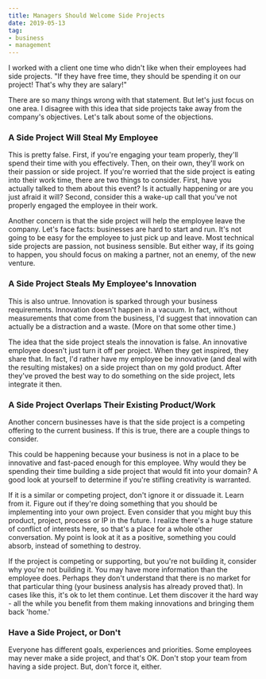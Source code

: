 ```yaml
---
title: Managers Should Welcome Side Projects
date: 2019-05-13
tag:
- business
- management
---
```

I worked with a client one time who didn't like when their employees had side projects.  "If they have free time, they should be spending it on our project! That's why they are salary!"

<!--more-->

There are so many things wrong with that statement.  But let's just focus on one area.  I disagree with this idea that side projects take away from the company's objectives.  Let's talk about some of the objections.

### A Side Project Will Steal My Employee

This is pretty false.  First, if you're engaging your team properly, they'll spend their time with you effectively.  Then, on their own, they'll work on their passion or side project. If you're worried that the side project is eating into their work time, there are two things to consider.  First, have you actually talked to them about this event? Is it actually happening or are you just afraid it will?  Second, consider this a wake-up call that you've not properly engaged the employee in their work.

Another concern is that the side project will help the employee leave the company.  Let's face facts: businesses are hard to start and run.  It's not going to be easy for the employee to just pick up and leave.  Most technical side projects are passion, not business sensible.  But either way, if its going to happen, you should focus on making a partner, not an enemy, of the new venture.

### A Side Project Steals My Employee's Innovation

This is also untrue. Innovation is sparked through your business requirements. Innovation doesn't happen in a vacuum.  In fact, without measurements that come from the business, I'd suggest that innovation can actually be a distraction and a waste.  (More on that some other time.)

The idea that the side project steals the innovation is false.  An innovative employee doesn't just turn it off per project.  When they get inspired, they share that.  In fact, I'd rather have my employee be innovative (and deal with the resulting mistakes) on a side project than on my gold product.  After they've proved the best way to do something on the side project, lets integrate it then.

### A Side Project Overlaps Their Existing Product/Work

Another concern businesses have is that the side project is a competing offering to the current business.  If this is true, there are a couple things to consider.

This could be happening because your business is not in a place to be innovative and fast-paced enough for this employee.  Why would they be spending their time building a side project that would fit into your domain?  A good look at yourself to determine if you're stifling creativity is warranted.

If it is a similar or competing project, don't ignore it or dissuade it.  Learn from it.  Figure out if they're doing something that you should be implementing into your own project.  Even consider that you might buy this product, project, process or IP in the future.  I realize there's a huge stature of conflict of interests here, so that's a place for a whole other conversation. My point is look at it as a positive, something you could absorb, instead of something to destroy.

If the project is competing or supporting, but you're not building it, consider why you're not building it.  You may have more information than the employee does.  Perhaps they don't understand that there is no market for that particular thing (your business analysis has already proved that).  In cases like this, it's ok to let them continue. Let them discover it the hard way - all the while you benefit from them making innovations and bringing them back 'home.'

### Have a Side Project, or Don't

Everyone has different goals, experiences and priorities.  Some employees may never make a side project, and that's OK. Don't stop your team from having a side project.  But, don't force it, either.  